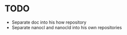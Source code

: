 # TODO

- Separate doc into his how repository
- Separate nanocl and nanocld into his own repositories
